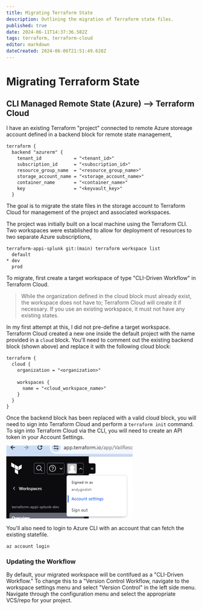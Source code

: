 ```yaml
---
title: Migrating Terraform State
description: Outlining the migration of Terraform state files. 
published: true
date: 2024-06-11T14:37:36.582Z
tags: terraform, terraform-cloud
editor: markdown
dateCreated: 2024-06-06T21:51:49.628Z
---
```


# Migrating Terraform State

## CLI Managed Remote State (Azure) --> Terraform Cloud

I have an existing Terraform "project" connected to remote Azure storeage account defined in a backend block for remote state management,

```
terraform {
  backend "azurerm" {
    tenant_id            = "<tenant_id>"
    subscription_id      = "<subscription_id>"
    resource_group_name  = "<resource_group_name>"
    storage_account_name = "<storage_account_name>"
    container_name       = "<container_name>"
    key                  = "<keyvault_key>"
  }
```

The goal is to migrate the state files in the storage account to Terraform Cloud for management of the project and associated workspaces.

The project was initially built on a local machine using the Terraform CLI. Two workspaces were established to allow for deployment of resources to two separate Azure subscriptions,

```
terraform-appi-splunk git:(main) terraform workspace list
  default
* dev
  prod
```

To migrate, first create a target workspace of type "CLI-Driven Workflow" in Terraform Cloud. 

> While the organization defined in the cloud block must already exist, the workspace does not have to; Terraform Cloud will create it if necessary. If you use an existing workspace, it must not have any existing states.

In my first attempt at this, I did not pre-define a target workspace. Terraform Cloud created a new one inside the default project with the name provided in a `cloud` block. You'll need to comment out the existing backend block (shown above) and replace it with the following cloud block:

```
terraform {
  cloud {
    organization = "<organization>"

    workspaces {
      name = "<cloud_workspace_name>"
    }
  }
}
```

Once the backend block has been replaced with a valid cloud block, you will need to sign into Terraform Cloud and perform a `terraform init` command. To sign into Terraform Cloud via the CLI, you will need to create an API token in your Account Settings. 

![account_settings_tf_cloud.png](/images/account_settings_tf_cloud.png)

You'll also need to login to Azure CLI with an account that can fetch the existing statefile. 

```
az account login
```

### Updating the Workflow

By default, your migrated workspace will be contifued as a "CLI-Driven Workflow." To change this to a "Version Control Workflow, navigate to the workspace settings menu and select "Version Control" in the left side menu. Navigate through the configuration menu and select the appropriate VCS/repo for your project.  




